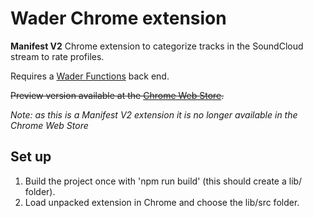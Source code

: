 # Wader Chrome extension
__Manifest V2__ Chrome extension to categorize tracks in the SoundCloud stream to rate profiles.

Requires a [Wader Functions](https://github.com/05K4R/wader-functions) back end.

~~Preview version available at the  [Chrome Web Store](https://chrome.google.com/webstore/detail/wader/gjjdinpmbhdnnhoegfdaamjcmjaekcok).~~

_Note: as this is a Manifest V2 extension it is no longer available in the Chrome Web Store_

## Set up
1. Build the project once with 'npm run build' (this should create a lib/ folder).
2. Load unpacked extension in Chrome and choose the lib/src folder.
